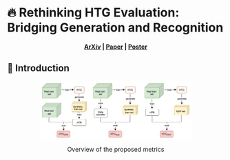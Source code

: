 # 🔥 Rethinking HTG Evaluation: Bridging Generation and Recognition

 <p align='center'>
  <b>
    <a href="https://arxiv.org/abs/2303.14736">ArXiv</a>
    |
    <a href="">Paper</a>
    |
    <a href="">Poster</a>
  </b>
</p> 

## 📢 Introduction

<div style="display: flex; flex-direction: column; align-items: center; ">
<img src="imgs/metrics_htg.png" style="width: 70%;">
</div>
<p align="center" style="margin-bottom: 10px;">
Overview of the proposed metrics
</p>
